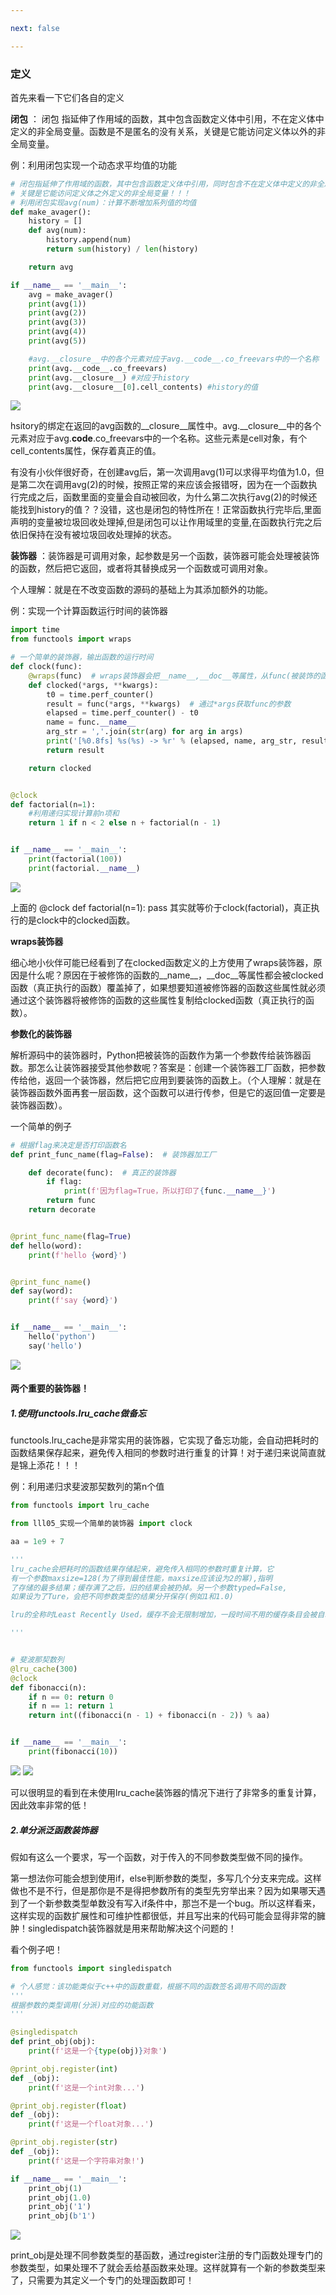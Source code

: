 ```yaml
---

next: false

---
```




<BlogInfo id="774"/>

###  定义

首先来看一下它们各自的定义

**闭包** ： 闭包
指延伸了作用域的函数，其中包含函数定义体中引用，不在定义体中定义的非全局变量。函数是不是匿名的没有关系，关键是它能访问定义体以外的非全局变量。

例：利用闭包实现一个动态求平均值的功能

```python
# 闭包指延伸了作用域的函数，其中包含函数定义体中引用，同时包含不在定义体中定义的非全局变量。
# 关键是它能访问定义体之外定义的非全局变量！！！
# 利用闭包实现avg(num)：计算不断增加系列值的均值
def make_avager():
    history = []
    def avg(num):
        history.append(num)
        return sum(history) / len(history)

    return avg

if __name__ == '__main__':
    avg = make_avager()
    print(avg(1))
    print(avg(2))
    print(avg(3))
    print(avg(4))
    print(avg(5))

    #avg.__closure__中的各个元素对应于avg.__code__.co_freevars中的一个名称
    print(avg.__code__.co_freevars)
    print(avg.__closure__) #对应于history
    print(avg.__closure__[0].cell_contents) #history的值
```


![](http://www.lll.plus/media/image/2022/03/22/image-20220322185624-1.png)

hsitory的绑定在返回的avg函数的__closure__属性中。avg.__closure__中的各个元素对应于avg.__code__.co_freevars中的一个名称。这些元素是cell对象，有个cell_contents属性，保存着真正的值。

有没有小伙伴很好奇，在创建avg后，第一次调用avg(1)可以求得平均值为1.0，但是第二次在调用avg(2)的时候，按照正常的来应该会报错呀，因为在一个函数执行完成之后，函数里面的变量会自动被回收，为什么第二次执行avg(2)的时候还能找到history的值？？没错，这也是闭包的特性所在！正常函数执行完毕后,里面声明的变量被垃圾回收处理掉,但是闭包可以让作用域里的变量,在函数执行完之后依旧保持在没有被垃圾回收处理掉的状态。

**装饰器** ：装饰器是可调用对象，起参数是另一个函数，装饰器可能会处理被装饰的函数，然后把它返回，或者将其替换成另一个函数或可调用对象。

个人理解：就是在不改变函数的源码的基础上为其添加额外的功能。



例：实现一个计算函数运行时间的装饰器


```python
import time
from functools import wraps

# 一个简单的装饰器，输出函数的运行时间
def clock(func):
    @wraps(func)  # wraps装饰器会把__name__,__doc__等属性，从func(被装饰的函数)复制给clocked(实际运行的函数)
    def clocked(*args, **kwargs):
        t0 = time.perf_counter()
        result = func(*args, **kwargs)  # 通过*args获取func的参数
        elapsed = time.perf_counter() - t0
        name = func.__name__
        arg_str = ','.join(str(arg) for arg in args)
        print('[%0.8fs] %s(%s) -> %r' % (elapsed, name, arg_str, result))
        return result

    return clocked


@clock
def factorial(n=1):
    #利用递归实现计算前n项和
    return 1 if n < 2 else n + factorial(n - 1)


if __name__ == '__main__':
    print(factorial(100))
    print(factorial.__name__)
```

![](https://img-blog.csdnimg.cn/33d91713bd8d4f6f9f327e2a22f271bd.png?x-oss-process=image/watermark,type_d3F5LXplbmhlaQ,shadow_50,text_Q1NETiBAbGl0dGxl5LquXw==,size_20,color_FFFFFF,t_70,g_se,x_16)

 上面的
@clock
def factorial(n=1):
        pass
其实就等价于clock(factorial)，真正执行的是clock中的clocked函数。

**wraps装饰器**

细心地小伙伴可能已经看到了在clocked函数定义的上方使用了wraps装饰器，原因是什么呢？原因在于被修饰的函数的__name__，__doc__等属性都会被clocked函数（真正执行的函数）覆盖掉了，如果想要知道被修饰器的函数这些属性就必须通过这个装饰器将被修饰的函数的这些属性复制给clocked函数（真正执行的函数）。

**参数化的装饰器**

解析源码中的装饰器时，Python把被装饰的函数作为第一个参数传给装饰器函数。那怎么让装饰器接受其他参数呢？答案是：创建一个装饰器工厂函数，把参数传给他，返回一个装饰器，然后把它应用到要装饰的函数上。（个人理解：就是在装饰器函数外面再套一层函数，这个函数可以进行传参，但是它的返回值一定要是装饰器函数）。

一个简单的例子

```python
# 根据flag来决定是否打印函数名
def print_func_name(flag=False):  # 装饰器加工厂

    def decorate(func):  # 真正的装饰器
        if flag:
            print(f'因为flag=True，所以打印了{func.__name__}')
        return func
    return decorate


@print_func_name(flag=True)
def hello(word):
    print(f'hello {word}')


@print_func_name()
def say(word):
    print(f'say {word}')


if __name__ == '__main__':
    hello('python')
    say('hello')
```

![](https://img-blog.csdnimg.cn/e7991356166541c2b269873ce1fc8536.png?x-oss-process=image/watermark,type_d3F5LXplbmhlaQ,shadow_50,text_Q1NETiBAbGl0dGxl5LquXw==,size_17,color_FFFFFF,t_70,g_se,x_16)

#### 两个重要的装饰器！

##### 1.使用functools.lru_cache做备忘

functools.lru_cache是非常实用的装饰器，它实现了备忘功能，会自动把耗时的函数结果保存起来，避免传入相同的参数时进行重复的计算！对于递归来说简直就是锦上添花！！！

例：利用递归求斐波那契数列的第n个值

```python
from functools import lru_cache

from lll05_实现一个简单的装饰器 import clock

aa = 1e9 + 7

'''
lru_cache会把耗时的函数结果存储起来，避免传入相同的参数时重复计算，它
有一个参数maxsize=128(为了得到最佳性能，maxsize应该设为2的幂),指明
了存储的最多结果；缓存满了之后，旧的结果会被扔掉。另一个参数typed=False,
如果设为了Ture，会把不同参数类型的结果分开保存(例如1和1.0)

lru的全称时Least Recently Used，缓存不会无限制增加，一段时间不用的缓存条目会被自动删除

'''


# 斐波那契数列
@lru_cache(300)
@clock
def fibonacci(n):
    if n == 0: return 0
    if n == 1: return 1
    return int((fibonacci(n - 1) + fibonacci(n - 2)) % aa)


if __name__ == '__main__':
    print(fibonacci(10))
```

![](https://img-blog.csdnimg.cn/40c61bf6fe4c42529dab2de9f7dc389a.png?x-oss-process=image/watermark,type_d3F5LXplbmhlaQ,shadow_50,text_Q1NETiBAbGl0dGxl5LquXw==,size_15,color_FFFFFF,t_70,g_se,x_16)
![](https://img-blog.csdnimg.cn/206a9e61cc104113ad349bafecbfc83d.png?x-oss-process=image/watermark,type_d3F5LXplbmhlaQ,shadow_50,text_Q1NETiBAbGl0dGxl5LquXw==,size_13,color_FFFFFF,t_70,g_se,x_16)

可以很明显的看到在未使用lru_cache装饰器的情况下进行了非常多的重复计算，因此效率非常的低！

#####  2.单分派泛函数装饰器

假如有这么一个要求，写一个函数，对于传入的不同参数类型做不同的操作。

第一想法你可能会想到使用if，else判断参数的类型，多写几个分支来完成。这样做也不是不行，但是那你是不是得把参数所有的类型先穷举出来？因为如果哪天遇到了一个新参数类型单数没有写入if条件中，那岂不是一个bug。所以这样看来，这样实现的函数扩展性和可维护性都很低，并且写出来的代码可能会显得非常的臃肿！singledispatch装饰器就是用来帮助解决这个问题的！

看个例子吧！


```python
from functools import singledispatch

# 个人感觉：该功能类似于c++中的函数重载，根据不同的函数签名调用不同的函数
'''
根据参数的类型调用(分派)对应的功能函数
'''

@singledispatch
def print_obj(obj):
    print(f'这是一个{type(obj)}对象')

@print_obj.register(int)
def _(obj):
    print(f'这是一个int对象...')

@print_obj.register(float)
def _(obj):
    print(f'这是一个float对象...')

@print_obj.register(str)
def _(obj):
    print(f'这是一个字符串对象!')

if __name__ == '__main__':
    print_obj(1)
    print_obj(1.0)
    print_obj('1')
    print_obj(b'1')
```


![](https://img-blog.csdnimg.cn/df2acbdf32af4e04b37624be5c208625.png?x-oss-process=image/watermark,type_d3F5LXplbmhlaQ,shadow_50,text_Q1NETiBAbGl0dGxl5LquXw==,size_17,color_FFFFFF,t_70,g_se,x_16)

print_obj是处理不同参数类型的基函数，通过register注册的专门函数处理专门的参数类型，如果处理不了就会丢给基函数来处理。这样就算有一个新的参数类型来了，只需要为其定义一个专门的处理函数即可！




<ActionBox />
